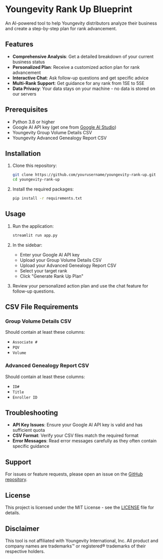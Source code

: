 # Youngevity Rank Up Blueprint

An AI-powered tool to help Youngevity distributors analyze their business and create a step-by-step plan for rank advancement.

## Features

- **Comprehensive Analysis**: Get a detailed breakdown of your current business status
- **Personalized Plan**: Receive a customized action plan for rank advancement
- **Interactive Chat**: Ask follow-up questions and get specific advice
- **Multi-Rank Support**: Get guidance for any rank from 1SE to 5SE
- **Data Privacy**: Your data stays on your machine - no data is stored on our servers

## Prerequisites

- Python 3.8 or higher
- Google AI API key (get one from [Google AI Studio](https://aistudio.google.com/))
- Youngevity Group Volume Details CSV
- Youngevity Advanced Genealogy Report CSV

## Installation

1. Clone this repository:
   ```bash
   git clone https://github.com/yourusername/youngevity-rank-up.git
   cd youngevity-rank-up
   ```

2. Install the required packages:
   ```bash
   pip install -r requirements.txt
   ```

## Usage

1. Run the application:
   ```bash
   streamlit run app.py
   ```

2. In the sidebar:
   - Enter your Google AI API key
   - Upload your Group Volume Details CSV
   - Upload your Advanced Genealogy Report CSV
   - Select your target rank
   - Click "Generate Rank Up Plan"

3. Review your personalized action plan and use the chat feature for follow-up questions.

## CSV File Requirements

### Group Volume Details CSV
Should contain at least these columns:
- `Associate #`
- `PQV`
- `Volume`

### Advanced Genealogy Report CSV
Should contain at least these columns:
- `ID#`
- `Title`
- `Enroller ID`

## Troubleshooting

- **API Key Issues**: Ensure your Google AI API key is valid and has sufficient quota
- **CSV Format**: Verify your CSV files match the required format
- **Error Messages**: Read error messages carefully as they often contain specific guidance

## Support

For issues or feature requests, please open an issue on the [GitHub repository](https://github.com/yourusername/youngevity-rank-up/issues).

## License

This project is licensed under the MIT License - see the [LICENSE](LICENSE) file for details.

## Disclaimer

This tool is not affiliated with Youngevity International, Inc. All product and company names are trademarks™ or registered® trademarks of their respective holders.
